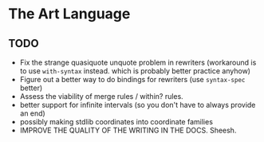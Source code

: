 # The Art Language

## TODO

- Fix the strange quasiquote unquote problem in rewriters (workaround is to use `with-syntax` instead.  which is probably better practice anyhow)
- Figure out a better way to do bindings for rewriters (use `syntax-spec` better)
- Assess the viability of merge rules / within? rules.
- better support for infinite intervals (so you don't have to always provide an end)
- possibly making stdlib coordinates into coordinate families
- IMPROVE THE QUALITY OF THE WRITING IN THE DOCS. Sheesh.
